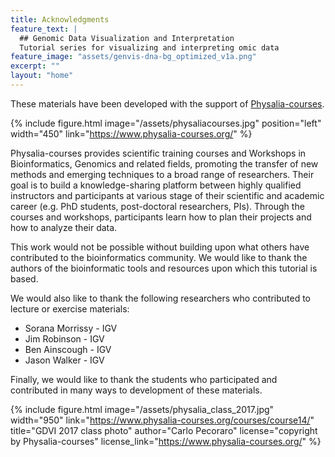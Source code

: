 ```yaml
---
title: Acknowledgments
feature_text: |
  ## Genomic Data Visualization and Interpretation
  Tutorial series for visualizing and interpreting omic data
feature_image: "assets/genvis-dna-bg_optimized_v1a.png"
excerpt: ""
layout: "home"
---
```


These materials have been developed with the support of [Physalia-courses](https://www.physalia-courses.org/).

{% include figure.html image="/assets/physaliacourses.jpg" position="left" width="450" link="https://www.physalia-courses.org/" %}

Physalia-courses provides scientific training courses and Workshops in Bioinformatics, Genomics and related fields, promoting the transfer of new methods and emerging techniques to a broad range of researchers. Their goal is to build a knowledge-sharing platform between highly qualified instructors and participants at various stage of their scientific and academic career (e.g. PhD students, post-doctoral researchers, PIs). Through the courses and workshops, participants learn how to plan their projects and how to analyze their data.

This work would not be possible without building upon what others have contributed to the bioinformatics community. We would like to thank the authors of the bioinformatic tools and resources upon which this tutorial is based. 

We would also like to thank the following researchers who contributed to lecture or exercise materials:
* Sorana Morrissy - IGV
* Jim Robinson - IGV
* Ben Ainscough - IGV
* Jason Walker - IGV

Finally, we would like to thank the students who participated and contributed in many ways to development of these materials.

{% include figure.html image="/assets/physalia_class_2017.jpg" width="950" link="https://www.physalia-courses.org/courses/course14/" title="GDVI 2017 class photo" author="Carlo Pecoraro" license="copyright by Physalia-courses" license_link="https://www.physalia-courses.org/" %}


